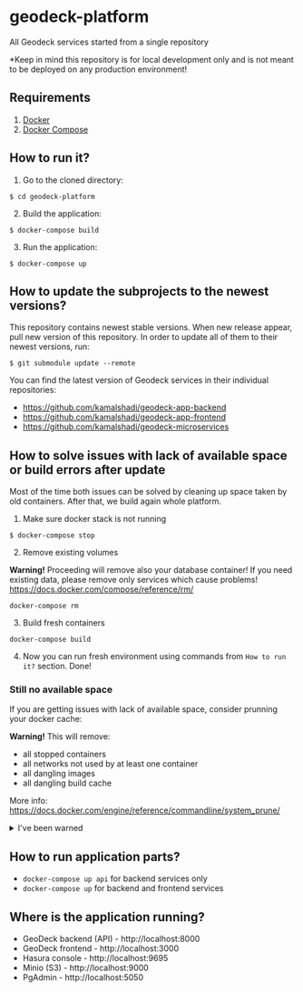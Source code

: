 # geodeck-platform
All Geodeck services started from a single repository

*Keep in mind this repository is for local development only and is not meant to be deployed on any production environment!

## Requirements
1. [Docker](https://docs.docker.com/install/)
2. [Docker Compose](https://docs.docker.com/compose/install/)


## How to run it?

1. Go to the cloned directory:
```
$ cd geodeck-platform
```

2. Build the application:
```
$ docker-compose build
```

3. Run the application:
```
$ docker-compose up
```

## How to update the subprojects to the newest versions?
This repository contains newest stable versions.
When new release appear, pull new version of this repository.
In order to update all of them to their newest versions, run:
```
$ git submodule update --remote
```

You can find the latest version of Geodeck services in their individual repositories:

- https://github.com/kamalshadi/geodeck-app-backend
- https://github.com/kamalshadi/geodeck-app-frontend
- https://github.com/kamalshadi/geodeck-microservices

## How to solve issues with lack of available space or build errors after update

Most of the time both issues can be solved by cleaning up space taken by old containers. After that, we build again whole platform. 


1. Make sure docker stack is not running
```
$ docker-compose stop
```

2. Remove existing volumes

**Warning!** Proceeding will remove also your database container! If you need existing data, please remove only services which cause problems! https://docs.docker.com/compose/reference/rm/
```
docker-compose rm
```

3. Build fresh containers 
```
docker-compose build
```

4. Now you can run fresh environment using commands from `How to run it?` section. Done!

### Still no available space

If you are getting issues with lack of available space, consider prunning your docker cache:

**Warning!** This will remove:
  - all stopped containers
  - all networks not used by at least one container
  - all dangling images
  - all dangling build cache 
  
  More info: https://docs.docker.com/engine/reference/commandline/system_prune/
  
<details><summary>I've been warned</summary>
<p>

```
$ docker system prune
```

</p>
</details>

## How to run application parts?
  - `docker-compose up api` for backend services only
  - `docker-compose up` for backend and frontend services


## Where is the application running?
- GeoDeck backend (API) - http://localhost:8000
- GeoDeck frontend - http://localhost:3000
- Hasura console - http://localhost:9695
- Minio (S3) - http://localhost:9000
- PgAdmin - http://localhost:5050